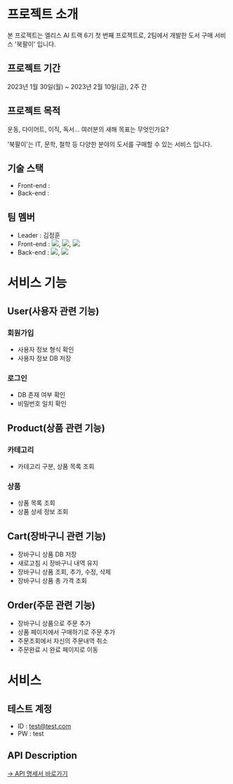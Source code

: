 # 프로젝트 소개
본 프로젝트는 엘리스 AI 트랙 6기 첫 번째 프로젝트로, 2팀에서 개발한 도서 구매 서비스 '북팔이' 입니다.

## 프로젝트 기간
2023년 1월 30일(월) ~ 2023년 2월 10일(금), 2주 간

## 프로젝트 목적
운동, 다이어트, 이직, 독서...
여러분의 새해 목표는 무엇인가요?

'북팔이'는 IT, 문학, 철학 등 다양한 분야의 도서를 구매할 수 있는 서비스 입니다.

## 기술 스택
 - Front-end :
 - Back-end  :

## 팀 멤버
 - Leader : 김정훈
 - Front-end : <img src="https://img.shields.io/badge/javascript-F7DF1E?style=for-the-badge&logo=javascript&logoColor=black">, <img src="https://img.shields.io/badge/react-61DAFB?style=for-the-badge&logo=react&logoColor=black">, <img src="https://img.shields.io/badge/bootstrap-7952B3?style=for-the-badge&logo=bootstrap&logoColor=white">
 - Back-end  : <img src="https://img.shields.io/badge/node.js-339933?style=for-the-badge&logo=Node.js&logoColor=white">, <img src="https://img.shields.io/badge/mongoDB-47A248?style=for-the-badge&logo=MongoDB&logoColor=white">

# 서비스 기능
## User(사용자 관련 기능)
### 회원가입
 - 사용자 정보 형식 확인
 - 사용자 정보 DB 저장

### 로그인
 - DB 존재 여부 확인
 - 비밀번호 일치 확인

## Product(상품 관련 기능)
### 카테고리
 - 카테고리 구분, 상품 목록 조회

### 상품
 - 상품 목록 조회
 - 상품 상세 정보 조회

## Cart(장바구니 관련 기능)
 - 장바구니 상품 DB 저장
 - 새로고침 시 장바구니 내역 유지
 - 장바구니 상품 조회, 추가, 수정, 삭제
 - 장바구니 상품 총 가격 조회

## Order(주문 관련 기능)
 - 장바구니 상품으로 주문 추가
 - 상품 페이지에서 구매하기로 주문 추가
 - 주문조회에서 자신의 주문내역 취소
 - 주문완료 시 완료 페이지로 이동

# 서비스
## 테스트 계정
 - ID : test@test.com
 - PW : test

## API Description
[→ API 명세서 바로가기](https://docs.google.com/spreadsheets/d/1zK9GTVhm7NLDp2YODRpz3VIzTz0VsS19Wzyw3Q_HtLQ/edit#gid=0)
